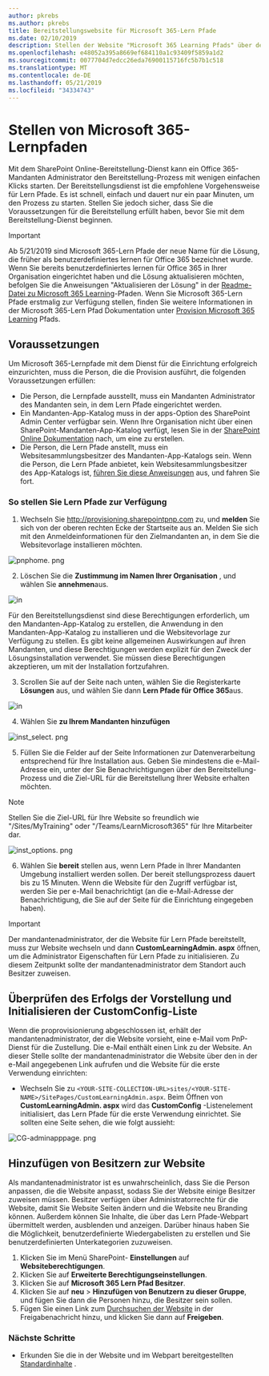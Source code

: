 ```yaml
---
author: pkrebs
ms.author: pkrebs
title: Bereitstellungswebsite für Microsoft 365-Lern Pfade
ms.date: 02/10/2019
description: Stellen der Website "Microsoft 365 Learning Pfads" über den SharePoint-Bereitstellungsdienst
ms.openlocfilehash: e48052a395a8669ef684110a1c93409f5859a1d2
ms.sourcegitcommit: 0077704d7edcc26eda76900115716fc5b7b1c518
ms.translationtype: MT
ms.contentlocale: de-DE
ms.lasthandoff: 05/21/2019
ms.locfileid: "34334743"
---
```

# <a name="provision-microsoft-365-learning-pathways"></a>Stellen von Microsoft 365-Lernpfaden

Mit dem SharePoint Online-Bereitstellung-Dienst kann ein Office 365-Mandanten Administrator den Bereitstellung-Prozess mit wenigen einfachen Klicks starten. Der Bereitstellungsdienst ist die empfohlene Vorgehensweise für Lern Pfade. Es ist schnell, einfach und dauert nur ein paar Minuten, um den Prozess zu starten. Stellen Sie jedoch sicher, dass Sie die Voraussetzungen für die Bereitstellung erfüllt haben, bevor Sie mit dem Bereitstellung-Dienst beginnen.

> [!IMPORTANT]
> Ab 5/21/2019 sind Microsoft 365-Lern Pfade der neue Name für die Lösung, die früher als benutzerdefiniertes lernen für Office 365 bezeichnet wurde. Wenn Sie bereits benutzerdefiniertes lernen für Office 365 in Ihrer Organisation eingerichtet haben und die Lösung aktualisieren möchten, befolgen Sie die Anweisungen "Aktualisieren der Lösung" in der [Readme-Datei zu Microsoft 365 Learning](https://github.com/pnp/custom-learning-office-365)-Pfaden. Wenn Sie Microsoft 365-Lern Pfade erstmalig zur Verfügung stellen, finden Sie weitere Informationen in der Microsoft 365-Lern Pfad Dokumentation unter [Provision Microsoft 365 Learning]( https://docs.microsoft.com/en-us/office365/customlearning/custom_provision) Pfads.  

## <a name="prerequisites"></a>Voraussetzungen
 
Um Microsoft 365-Lernpfade mit dem Dienst für die Einrichtung erfolgreich einzurichten, muss die Person, die die Provision ausführt, die folgenden Voraussetzungen erfüllen: 
 
- Die Person, die Lernpfade ausstellt, muss ein Mandanten Administrator des Mandanten sein, in dem Lern Pfade eingerichtet werden.  
- Ein Mandanten-App-Katalog muss in der apps-Option des SharePoint Admin Center verfügbar sein. Wenn Ihre Organisation nicht über einen SharePoint-Mandanten-App-Katalog verfügt, lesen Sie in der [SharePoint Online Dokumentation](https://docs.microsoft.com/en-us/sharepoint/use-app-catalog) nach, um eine zu erstellen.  
- Die Person, die Lern Pfade anstellt, muss ein Websitesammlungsbesitzer des Mandanten-App-Katalogs sein. Wenn die Person, die Lern Pfade anbietet, kein Websitesammlungsbesitzer des App-Katalogs ist, [führen Sie diese Anweisungen](addappadmin.md) aus, und fahren Sie fort. 

### <a name="to-provision-learning-pathways"></a>So stellen Sie Lern Pfade zur Verfügung

1. Wechseln Sie http://provisioning.sharepointpnp.com zu, und **melden** Sie sich von der oberen rechten Ecke der Startseite aus an.  Melden Sie sich mit den Anmeldeinformationen für den Zielmandanten an, in dem Sie die Websitevorlage installieren möchten.

![pnphome. png](media/inst_signin.png)

2. Löschen Sie die **Zustimmung im Namen Ihrer Organisation** , und wählen Sie **annehmen**aus.

![in](media/inst_perms.png)

Für den Bereitstellungsdienst sind diese Berechtigungen erforderlich, um den Mandanten-App-Katalog zu erstellen, die Anwendung in den Mandanten-App-Katalog zu installieren und die Websitevorlage zur Verfügung zu stellen. Es gibt keine allgemeinen Auswirkungen auf ihren Mandanten, und diese Berechtigungen werden explizit für den Zweck der Lösungsinstallation verwendet. Sie müssen diese Berechtigungen akzeptieren, um mit der Installation fortzufahren.

3. Scrollen Sie auf der Seite nach unten, wählen Sie die Registerkarte **Lösungen** aus, und wählen Sie dann **Lern Pfade für Office 365**aus. 

![in](media/inst_select.png)

4. Wählen Sie **zu Ihrem Mandanten hinzufügen**

![inst_select. png](media/inst_add.png)

5. Füllen Sie die Felder auf der Seite Informationen zur Datenverarbeitung entsprechend für Ihre Installation aus. Geben Sie mindestens die e-Mail-Adresse ein, unter der Sie Benachrichtigungen über den Bereitstellung-Prozess und die Ziel-URL für die Bereitstellung Ihrer Website erhalten möchten.  
> [!NOTE]
> Stellen Sie die Ziel-URL für Ihre Website so freundlich wie "/Sites/MyTraining" oder "/Teams/LearnMicrosoft365" für Ihre Mitarbeiter dar.

![inst_options. png](media/inst_options.png)

6. Wählen Sie **bereit** stellen aus, wenn Lern Pfade in Ihrer Mandanten Umgebung installiert werden sollen.  Der bereit stellungsprozess dauert bis zu 15 Minuten. Wenn die Website für den Zugriff verfügbar ist, werden Sie per e-Mail benachrichtigt (an die e-Mail-Adresse der Benachrichtigung, die Sie auf der Seite für die Einrichtung eingegeben haben). 

> [!IMPORTANT]
> Der mandantenadministrator, der die Website für Lern Pfade bereitstellt, muss zur Website wechseln und dann **CustomLearningAdmin. aspx** öffnen, um die Administrator Eigenschaften für Lern Pfade zu initialisieren. Zu diesem Zeitpunkt sollte der mandantenadministrator dem Standort auch Besitzer zuweisen. 

## <a name="validate-provisioning-success-and-initialize-the-customconfig-list"></a>Überprüfen des Erfolgs der Vorstellung und Initialisieren der CustomConfig-Liste

Wenn die proprovisionierung abgeschlossen ist, erhält der mandantenadministrator, der die Website vorsieht, eine e-Mail vom PnP-Dienst für die Zustellung. Die e-Mail enthält einen Link zu der Website. An dieser Stelle sollte der mandantenadministrator die Website über den in der e-Mail angegebenen Link aufrufen und die Website für die erste Verwendung einrichten:

- Wechseln Sie zu `<YOUR-SITE-COLLECTION-URL>sites/<YOUR-SITE-NAME>/SitePages/CustomLearningAdmin.aspx`. Beim Öffnen von **CustomLearningAdmin. aspx** wird das **CustomConfig** -Listenelement initialisiert, das Lern Pfade für die erste Verwendung einrichtet. Sie sollten eine Seite sehen, die wie folgt aussieht:

![CG-adminapppage. png](media/cg-adminapppage.png)

## <a name="add-owners-to-site"></a>Hinzufügen von Besitzern zur Website
Als mandantenadministrator ist es unwahrscheinlich, dass Sie die Person anpassen, die die Website anpasst, sodass Sie der Website einige Besitzer zuweisen müssen. Besitzer verfügen über Administratorrechte für die Website, damit Sie Website Seiten ändern und die Website neu Branding können. Außerdem können Sie Inhalte, die über das Lern Pfade-Webpart übermittelt werden, ausblenden und anzeigen. Darüber hinaus haben Sie die Möglichkeit, benutzerdefinierte Wiedergabelisten zu erstellen und Sie benutzerdefinierten Unterkategorien zuzuweisen.  

1. Klicken Sie im Menü SharePoint- **Einstellungen** auf **Websiteberechtigungen**.
2. Klicken Sie auf **Erweiterte Berechtigungseinstellungen**.
3. Klicken Sie auf **Microsoft 365 Lern Pfad Besitzer**.
4. Klicken Sie auf **neu** > **Hinzufügen von Benutzern zu dieser Gruppe**, und fügen Sie dann die Personen hinzu, die Besitzer sein sollen. 
5. Fügen Sie einen Link zum [Durchsuchen der Website](custom_exploresite.md) in der Freigabenachricht hinzu, und klicken Sie dann auf **Freigeben**.

### <a name="next-steps"></a>Nächste Schritte
- Erkunden Sie die in der Website und im Webpart bereitgestellten [Standardinhalte](custom_exploresite.md) .
